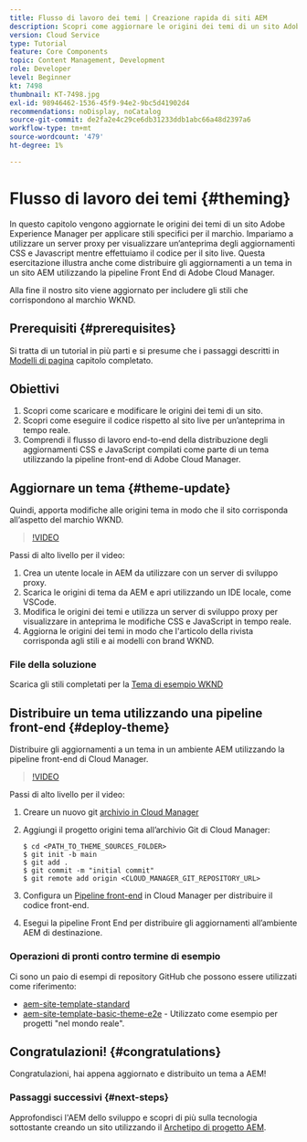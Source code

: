 ```yaml
---
title: Flusso di lavoro dei temi | Creazione rapida di siti AEM
description: Scopri come aggiornare le origini dei temi di un sito Adobe Experience Manager per applicare stili specifici per il marchio. Scopri come utilizzare un server proxy per visualizzare un’anteprima live degli aggiornamenti CSS e JavaScript. Questa esercitazione illustra anche come distribuire gli aggiornamenti a un tema in un sito AEM utilizzando la pipeline Front End di Adobe Cloud Manager.
version: Cloud Service
type: Tutorial
feature: Core Components
topic: Content Management, Development
role: Developer
level: Beginner
kt: 7498
thumbnail: KT-7498.jpg
exl-id: 98946462-1536-45f9-94e2-9bc5d41902d4
recommendations: noDisplay, noCatalog
source-git-commit: de2fa2e4c29ce6db31233ddb1abc66a48d2397a6
workflow-type: tm+mt
source-wordcount: '479'
ht-degree: 1%

---
```


# Flusso di lavoro dei temi {#theming}

In questo capitolo vengono aggiornate le origini dei temi di un sito Adobe Experience Manager per applicare stili specifici per il marchio. Impariamo a utilizzare un server proxy per visualizzare un’anteprima degli aggiornamenti CSS e Javascript mentre effettuiamo il codice per il sito live. Questa esercitazione illustra anche come distribuire gli aggiornamenti a un tema in un sito AEM utilizzando la pipeline Front End di Adobe Cloud Manager.

Alla fine il nostro sito viene aggiornato per includere gli stili che corrispondono al marchio WKND.

## Prerequisiti {#prerequisites}

Si tratta di un tutorial in più parti e si presume che i passaggi descritti in [Modelli di pagina](./page-templates.md) capitolo completato.

## Obiettivi

1. Scopri come scaricare e modificare le origini dei temi di un sito.
1. Scopri come eseguire il codice rispetto al sito live per un’anteprima in tempo reale.
1. Comprendi il flusso di lavoro end-to-end della distribuzione degli aggiornamenti CSS e JavaScript compilati come parte di un tema utilizzando la pipeline front-end di Adobe Cloud Manager.

## Aggiornare un tema {#theme-update}

Quindi, apporta modifiche alle origini tema in modo che il sito corrisponda all’aspetto del marchio WKND.

>[!VIDEO](https://video.tv.adobe.com/v/332918/?quality=12&learn=on)

Passi di alto livello per il video:

1. Crea un utente locale in AEM da utilizzare con un server di sviluppo proxy.
1. Scarica le origini di tema da AEM e apri utilizzando un IDE locale, come VSCode.
1. Modifica le origini dei temi e utilizza un server di sviluppo proxy per visualizzare in anteprima le modifiche CSS e JavaScript in tempo reale.
1. Aggiorna le origini dei temi in modo che l&#39;articolo della rivista corrisponda agli stili e ai modelli con brand WKND.

### File della soluzione

Scarica gli stili completati per la [Tema di esempio WKND](assets/theming/WKND-THEME-src-1.1.zip)

## Distribuire un tema utilizzando una pipeline front-end {#deploy-theme}

Distribuire gli aggiornamenti a un tema in un ambiente AEM utilizzando la pipeline front-end di Cloud Manager.

>[!VIDEO](https://video.tv.adobe.com/v/338722/?quality=12&learn=on)

Passi di alto livello per il video:

1. Creare un nuovo git [archivio in Cloud Manager](https://experienceleague.adobe.com/docs/experience-manager-cloud-manager/using/managing-code/cloud-manager-repositories.html)
1. Aggiungi il progetto origini tema all’archivio Git di Cloud Manager:

   ```shell
   $ cd <PATH_TO_THEME_SOURCES_FOLDER>
   $ git init -b main
   $ git add .
   $ git commit -m "initial commit"
   $ git remote add origin <CLOUD_MANAGER_GIT_REPOSITORY_URL>
   ```

1. Configura un [Pipeline front-end](https://experienceleague.adobe.com/docs/experience-manager-cloud-service/implementing/using-cloud-manager/cicd-pipelines/introduction-ci-cd-pipelines.html) in Cloud Manager per distribuire il codice front-end.
1. Esegui la pipeline Front End per distribuire gli aggiornamenti all’ambiente AEM di destinazione.

### Operazioni di pronti contro termine di esempio

Ci sono un paio di esempi di repository GitHub che possono essere utilizzati come riferimento:

* [aem-site-template-standard](https://github.com/adobe/aem-site-template-standard)
* [aem-site-template-basic-theme-e2e](https://github.com/adobe/aem-site-template-basic-theme-e2e) - Utilizzato come esempio per progetti &quot;nel mondo reale&quot;.

## Congratulazioni! {#congratulations}

Congratulazioni, hai appena aggiornato e distribuito un tema a AEM!

### Passaggi successivi {#next-steps}

Approfondisci l&#39;AEM dello sviluppo e scopri di più sulla tecnologia sottostante creando un sito utilizzando il [Archetipo di progetto AEM](../project-archetype/overview.md).
